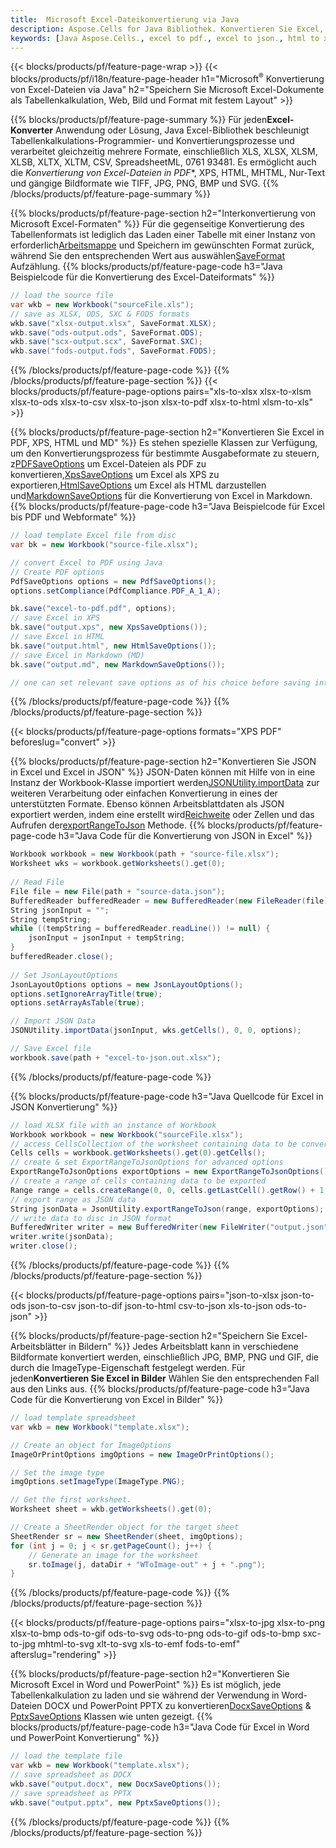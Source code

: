 ```yaml
---
title:  Microsoft Excel-Dateikonvertierung via Java
description: Aspose.Cells for Java Bibliothek. Konvertieren Sie Excel, JSON, PDF, XML, HTML, TXT, TSV, CSV, SQL, JPG, PNG und weitere Formate mit nur wenigen Zeilen Java-Code.
keywords: [Java Aspose.Cells., excel to pdf., excel to json., html to xps., csv to json., json to pdf., xml to excel and Convert files between various formats in Java]
---
```

{{< blocks/products/pf/feature-page-wrap >}}
{{< blocks/products/pf/i18n/feature-page-header h1="Microsoft<sup>&reg;</sup> Konvertierung von Excel-Dateien via Java" h2="Speichern Sie Microsoft Excel-Dokumente als Tabellenkalkulation, Web, Bild und Format mit festem Layout" >}}

{{% blocks/products/pf/feature-page-summary %}}
 Für jeden**Excel-Konverter** Anwendung oder Lösung, Java Excel-Bibliothek beschleunigt Tabellenkalkulations-Programmier- und Konvertierungsprozesse und verarbeitet gleichzeitig mehrere Formate, einschließlich XLS, XLSX, XLSM, XLSB, XLTX, XLTM, CSV, SpreadsheetML, 0761 93481. Es ermöglicht auch die *Konvertierung von Excel-Dateien in PDF**, XPS, HTML, MHTML, Nur-Text und gängige Bildformate wie TIFF, JPG, PNG, BMP und SVG.
{{% /blocks/products/pf/feature-page-summary %}}

{{% blocks/products/pf/feature-page-section h2="Interkonvertierung von Microsoft Excel-Formaten" %}}
 Für die gegenseitige Konvertierung des Tabellenformats ist lediglich das Laden einer Tabelle mit einer Instanz von erforderlich[Arbeitsmappe](https://reference.aspose.com/cells/java/com.aspose.cells/Workbook) und Speichern im gewünschten Format zurück, während Sie den entsprechenden Wert aus auswählen[SaveFormat](https://reference.aspose.com/cells/java/com.aspose.cells/SaveFormat) Aufzählung.
{{% blocks/products/pf/feature-page-code h3="Java Beispielcode für die Konvertierung des Excel-Dateiformats" %}}

```cs
// load the source file
var wkb = new Workbook("sourceFile.xls");
// save as XLSX, ODS, SXC & FODS formats
wkb.save("xlsx-output.xlsx", SaveFormat.XLSX);
wkb.save("ods-output.ods", SaveFormat.ODS);
wkb.save("scx-output.scx", SaveFormat.SXC);
wkb.save("fods-output.fods", SaveFormat.FODS);
```
{{% /blocks/products/pf/feature-page-code %}}
{{% /blocks/products/pf/feature-page-section %}}
{{< blocks/products/pf/feature-page-options pairs="xls-to-xlsx xlsx-to-xlsm xlsx-to-ods xlsx-to-csv xlsx-to-json xlsx-to-pdf xlsx-to-html xlsm-to-xls" >}}


{{% blocks/products/pf/feature-page-section h2="Konvertieren Sie Excel in PDF, XPS, HTML und MD" %}}
 Es stehen spezielle Klassen zur Verfügung, um den Konvertierungsprozess für bestimmte Ausgabeformate zu steuern, z[PDFSaveOptions](https://reference.aspose.com/cells/java/com.aspose.cells/PdfSaveOptions) um Excel-Dateien als PDF zu konvertieren,[XpsSaveOptions](https://reference.aspose.com/cells/java/com.aspose.cells/XpsSaveOptions) um Excel als XPS zu exportieren,[HtmlSaveOptions](https://reference.aspose.com/cells/java/com.aspose.cells/HtmlSaveOptions) um Excel als HTML darzustellen und[MarkdownSaveOptions](https://reference.aspose.com/cells/java/com.aspose.cells/MarkdownSaveOptions) für die Konvertierung von Excel in Markdown.
{{% blocks/products/pf/feature-page-code h3="Java Beispielcode für Excel bis PDF und Webformate" %}}

```cs
// load template Excel file from disc
var bk = new Workbook("source-file.xlsx");

// convert Excel to PDF using Java
// Create PDF options
PdfSaveOptions options = new PdfSaveOptions();
options.setCompliance(PdfCompliance.PDF_A_1_A);

bk.save("excel-to-pdf.pdf", options);
// save Excel in XPS
bk.save("output.xps", new XpsSaveOptions());
// save Excel in HTML
bk.save("output.html", new HtmlSaveOptions());
// save Excel in Markdown (MD)
bk.save("output.md", new MarkdownSaveOptions());

// one can set relevant save options as of his choice before saving into relevant format
```
{{% /blocks/products/pf/feature-page-code %}}
{{% /blocks/products/pf/feature-page-section %}}

{{< blocks/products/pf/feature-page-options formats="XPS PDF" beforeslug="convert" >}}

{{% blocks/products/pf/feature-page-section h2="Konvertieren Sie JSON in Excel und Excel in JSON" %}}
 JSON-Daten können mit Hilfe von in eine Instanz der Workbook-Klasse importiert werden[JSONUtility.importData](https://reference.aspose.com/cells/java/com.aspose.cells/jsonutility#importData) zur weiteren Verarbeitung oder einfachen Konvertierung in eines der unterstützten Formate. Ebenso können Arbeitsblattdaten als JSON exportiert werden, indem eine erstellt wird[Reichweite](https://reference.aspose.com/cells/java/com.aspose.cells/range) oder Zellen und das Aufrufen der[exportRangeToJson](https://reference.aspose.com/cells/java/com.aspose.cells/jsonutility) Methode.
{{% blocks/products/pf/feature-page-code h3="Java Code für die Konvertierung von JSON in Excel" %}}
```cs
Workbook workbook = new Workbook(path + "source-file.xlsx");
Worksheet wks = workbook.getWorksheets().get(0);
		
// Read File
File file = new File(path + "source-data.json");
BufferedReader bufferedReader = new BufferedReader(new FileReader(file));
String jsonInput = "";
String tempString;
while ((tempString = bufferedReader.readLine()) != null) {
	jsonInput = jsonInput + tempString; 
}
bufferedReader.close();
							
// Set JsonLayoutOptions
JsonLayoutOptions options = new JsonLayoutOptions();
options.setIgnoreArrayTitle(true);
options.setArrayAsTable(true);

// Import JSON Data
JSONUtility.importData(jsonInput, wks.getCells(), 0, 0, options);

// Save Excel file
workbook.save(path + "excel-to-json.out.xlsx");
```
{{% /blocks/products/pf/feature-page-code %}}

{{% blocks/products/pf/feature-page-code h3="Java Quellcode für Excel in JSON Konvertierung" %}}
```cs
// load XLSX file with an instance of Workbook
Workbook workbook = new Workbook("sourceFile.xlsx");
// access CellsCollection of the worksheet containing data to be converted
Cells cells = workbook.getWorksheets().get(0).getCells();
// create & set ExportRangeToJsonOptions for advanced options
ExportRangeToJsonOptions exportOptions = new ExportRangeToJsonOptions();
// create a range of cells containing data to be exported
Range range = cells.createRange(0, 0, cells.getLastCell().getRow() + 1, cells.getLastCell().getColumn() + 1);
// export range as JSON data
String jsonData = JsonUtility.exportRangeToJson(range, exportOptions);
// write data to disc in JSON format
BufferedWriter writer = new BufferedWriter(new FileWriter("output.json"));
writer.write(jsonData);
writer.close();    
```
{{% /blocks/products/pf/feature-page-code %}}
{{% /blocks/products/pf/feature-page-section %}}

{{< blocks/products/pf/feature-page-options pairs="json-to-xlsx json-to-ods json-to-csv json-to-dif json-to-html csv-to-json xls-to-json ods-to-json" >}}

{{% blocks/products/pf/feature-page-section h2="Speichern Sie Excel-Arbeitsblätter in Bildern" %}}
 Jedes Arbeitsblatt kann in verschiedene Bildformate konvertiert werden, einschließlich JPG, BMP, PNG und GIF, die durch die ImageType-Eigenschaft festgelegt werden. Für jeden**Konvertieren Sie Excel in Bilder** Wählen Sie den entsprechenden Fall aus den Links aus.
{{% blocks/products/pf/feature-page-code h3="Java Code für die Konvertierung von Excel in Bilder" %}}
```cs
// load template spreadsheet
var wkb = new Workbook("template.xlsx");

// Create an object for ImageOptions
ImageOrPrintOptions imgOptions = new ImageOrPrintOptions();

// Set the image type
imgOptions.setImageType(ImageType.PNG);

// Get the first worksheet.
Worksheet sheet = wkb.getWorksheets().get(0);

// Create a SheetRender object for the target sheet
SheetRender sr = new SheetRender(sheet, imgOptions);
for (int j = 0; j < sr.getPageCount(); j++) {
	// Generate an image for the worksheet
	sr.toImage(j, dataDir + "WToImage-out" + j + ".png");
}
```
{{% /blocks/products/pf/feature-page-code %}}
{{% /blocks/products/pf/feature-page-section %}}

{{< blocks/products/pf/feature-page-options pairs="xlsx-to-jpg xlsx-to-png xlsx-to-bmp ods-to-gif ods-to-svg ods-to-png ods-to-gif ods-to-bmp sxc-to-jpg mhtml-to-svg xlt-to-svg xls-to-emf fods-to-emf" afterslug="rendering" >}}

{{% blocks/products/pf/feature-page-section h2="Konvertieren Sie Microsoft Excel in Word und PowerPoint" %}}
Es ist möglich, jede Tabellenkalkulation zu laden und sie während der Verwendung in Word-Dateien DOCX und PowerPoint PPTX zu konvertieren[DocxSaveOptions](https://reference.aspose.com/cells/java/com.aspose.cells/DocxSaveOptions) & [PptxSaveOptions](https://reference.aspose.com/cells/java/com.aspose.cells/PptxSaveOptions) Klassen wie unten gezeigt.
{{% blocks/products/pf/feature-page-code h3="Java Code für Excel in Word und PowerPoint Konvertierung" %}}
```cs
// load the template file
var wkb = new Workbook("template.xlsx");
// save spreadsheet as DOCX
wkb.save("output.docx", new DocxSaveOptions());
// save spreadsheet as PPTX
wkb.save("output.pptx", new PptxSaveOptions());
```
{{% /blocks/products/pf/feature-page-code %}}
{{% /blocks/products/pf/feature-page-section %}}
